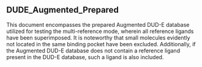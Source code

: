 ## DUDE_Augmented_Prepared
This document encompasses the prepared Augmented DUD-E database utilized for testing the multi-reference mode, wherein all reference ligands have been superimposed. It is noteworthy that small molecules evidently not located in the same binding pocket have been excluded. Additionally, if the Augmented DUD-E database does not contain a reference ligand present in the DUD-E database, such a ligand is also included.
